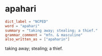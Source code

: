 # apahari

``` toml
dict_label = "NCPED"
word = "apahari"
summary = "taking away; stealing; a thief."
grammar_comment = "mfn. & masculine"
also_written_as = ["apaharin"]
```

taking away; stealing; a thief.

